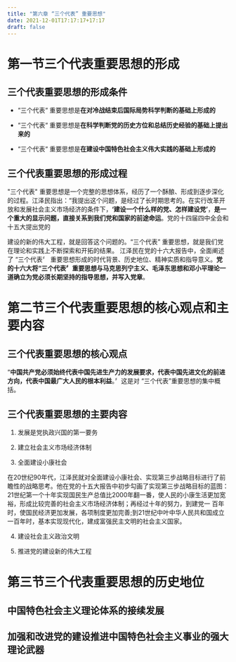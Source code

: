 ```yaml
---
title: "第六章 “三个代表” 重要思想"
date: 2021-12-01T17:17:17+17:17
draft: false
---
```


<!--more-->

# 第一节三个代表重要思想的形成

## 三个代表重要思想的形成条件

- “三个代表“ 重要思想是**在对冷战结束后国际局势科学判断的基础上形成的**

- “三个代表“ 重要思想是**在科学判断党的历史方位和总结历史经验的基础上提出来的**

- “三个代表“ 重要思想是**在建设中国特色社会主义伟大实践的基础上形成的**

## 三个代表重要思想的形成过程

"三个代表" 重要思想是一个完整的思想体系，经历了一个酥酿、形成到逐步深化的过程。江泽民指出：“我提出这个问题，是经过了长时期思考的。在实行改革开放和发展社会主义市场经济的条件下，**‘建设一个什么样的党、怎样建设党’**，**是一个重大的显示问题，直接关系到我们党和国家的前途命运**。党的十四届四中全会和十五大提出党的

建设的新的伟大工程，就是回答这个问题的。“三个代表” 重要思想，就是我们党在理论和实践上不断探索和开拓的结果。
江泽民在党的十六大报告中，全面阐述了 “三个代表〞 重要思想形成的时代背景、历史地位、精神实质和指导意义。**党的十六大将“三个代表〞重要思想与马克思列宁主义、毛泽东思想和邓小平理论一道确立为党必须长期坚持的指导思想，并写入党章**。

# 第二节三个代表重要思想的核心观点和主要内容

## 三个代表重要思想的核心观点

“**中国共产党必须始终代表中国先进生产力的发展要求，代表中国先进文化的前进方向，代表中国最广大人民的根本利益**。〞这是对 “三个代表”重要思想的集中概括。

## 三个代表重要思想的主要肉容

1. 发展是党执政兴国的第一要务

2. 建立社会主义市场经济体制

3. 全面建设小康社会

在20世纪90年代，江泽民就对全面建设小康社会、实现第三步战略目标进行了前瞻性的战略思考。他在党的十五大报告中初步勾画了实现第三步战略目标的蓝图：21世纪第一个十年实现国民生产总值比2000年翻一番，使人民的小康生活更加宽裕，形成比较完善的社会主义市场经济体制；再经过十年的努力，到建党一 百年时，使国民经济更加发展，各项制度更加完善;到21世纪中叶中华人民共和国成立一百年时，基本实现现代化，建成富强民主文明的社会主义国家。

4. 建设社会主义政治文明

5. 推进党的建设新的伟大工程

# 第三节三个代表重要思想的历史地位

## 中国特色社会主义理论体系的接续发展

## 加强和改进党的建设推进中国特色社会主义事业的强大理论武器

